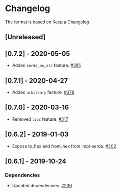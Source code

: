 # Changelog

The format is based on [Keep a Changelog].

[Keep a Changelog]: http://keepachangelog.com/en/1.0.0/

## [Unreleased]

## [0.7.2] - 2020-05-05
- Added `serde_no_std` feature. [#385](https://github.com/paritytech/parity-common/pull/385)

## [0.7.1] - 2020-04-27
- Added `arbitrary` feature. [#378](https://github.com/paritytech/parity-common/pull/378)

## [0.7.0] - 2020-03-16
- Removed `libc` feature. [#317](https://github.com/paritytech/parity-common/pull/317)

## [0.6.2] - 2019-01-03
- Expose to_hex and from_hex from impl-serde. [#302](https://github.com/paritytech/parity-common/pull/302)

## [0.6.1] - 2019-10-24
### Dependencies
- Updated dependencies. [#239](https://github.com/paritytech/parity-common/pull/239)
